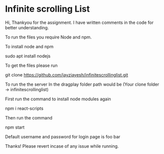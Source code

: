 # Infinite scrolling List

Hi, Thankyou for the assignment. I have written comments in the code for better understanding.

To run the files you require Node and npm.

To install node and npm

sudo apt install nodejs

To get the files please run

git clone https://github.com/jayzjayesh/infinitescrollinglist.git

To run the the server In the dragplay folder path would be (Your clone folder -> infinitescrollinglist)

First run the command to install node modules again

npm i react-scripts

Then run the command

npm start

Default username and password for login page is
foo
bar

Thanks! Please revert incase of any issue while running.



